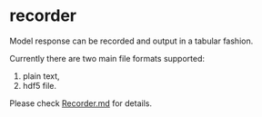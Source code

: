 # recorder

Model response can be recorded and output in a tabular fashion.

Currently there are two main file formats supported:

1. plain text,
2. hdf5 file.

Please check [Recorder.md](../../Library/Recorder/Recorder.md) for details.

